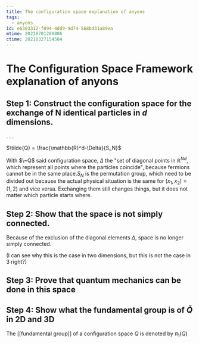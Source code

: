 ```yaml
---
title: The configuration space explanation of anyons
tags:
  - anyons
id: e6303312-f094-4dd9-9d74-568bd31a89ea
mtime: 20210701200806
ctime: 20210327154504
---
```


# The Configuration Space Framework explanation of anyons

## Step 1: Construct the configuration space for the exchange of N identical particles in $d$ dimensions.

.
.
.

$\tilde{Q} = \frac{\mathbb{R}^d-\Delta}{S_N}$

With $\~Q$ said configuration space, $\Delta$ the "set of diagonal points in $\mathbb{R}^{Nd}$, which represent all points where the particles coincide", because fermions cannot be in the same place.$S_N$ is the permutation group, which need to be divided out because the actual physical situation is the same for $(x_1, x_2)=(1,2)$ and vice versa. Exchanging them still changes things, but it does not matter which particle starts where.

## Step 2: Show that the space is not simply connected.

Because of the exclusion of the diagonal elements $\Delta$, space is no longer simply connected.

(I can see why this is the case in two dimensions, but this is not the case in 3 right?)

## Step 3: Prove that quantum mechanics can be done in this space

## Step 4: Show what the fundamental group is of $\tilde{Q}$ in 2D and 3D

The [[fundamental group]] of a configuration space $Q$ is denoted by $\pi_1(Q)$
